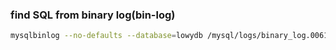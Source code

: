 
### find SQL from binary log(bin-log)
```sh
mysqlbinlog --no-defaults --database=lowydb /mysql/logs/binary_log.006143 | grep tablename | grep username > lowydb_20210702_1.sql
```
